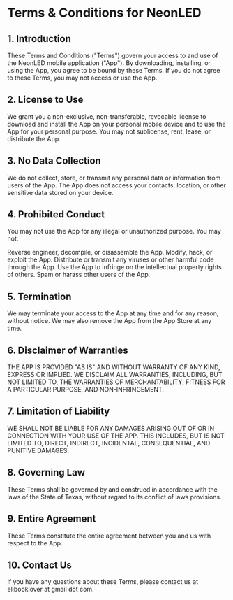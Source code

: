 # Terms & Conditions for NeonLED

## 1. Introduction

These Terms and Conditions ("Terms") govern your access to and use of the NeonLED mobile application ("App"). By downloading, installing, or using the App, you agree to be bound by these Terms. If you do not agree to these Terms, you may not access or use the App.

## 2. License to Use

We grant you a non-exclusive, non-transferable, revocable license to download and install the App on your personal mobile device and to use the App for your personal purpose. You may not sublicense, rent, lease, or distribute the App.

## 3. No Data Collection

We do not collect, store, or transmit any personal data or information from users of the App. The App does not access your contacts, location, or other sensitive data stored on your device.

## 4. Prohibited Conduct

You may not use the App for any illegal or unauthorized purpose. You may not:

Reverse engineer, decompile, or disassemble the App.
Modify, hack, or exploit the App.
Distribute or transmit any viruses or other harmful code through the App.
Use the App to infringe on the intellectual property rights of others.
Spam or harass other users of the App.

## 5. Termination

We may terminate your access to the App at any time and for any reason, without notice. We may also remove the App from the App Store at any time.

## 6. Disclaimer of Warranties

THE APP IS PROVIDED "AS IS" AND WITHOUT WARRANTY OF ANY KIND, EXPRESS OR IMPLIED. WE DISCLAIM ALL WARRANTIES, INCLUDING, BUT NOT LIMITED TO, THE WARRANTIES OF MERCHANTABILITY, FITNESS FOR A PARTICULAR PURPOSE, AND NON-INFRINGEMENT.

## 7. Limitation of Liability

WE SHALL NOT BE LIABLE FOR ANY DAMAGES ARISING OUT OF OR IN CONNECTION WITH YOUR USE OF THE APP. THIS INCLUDES, BUT IS NOT LIMITED TO, DIRECT, INDIRECT, INCIDENTAL, CONSEQUENTIAL, AND PUNITIVE DAMAGES.

## 8. Governing Law

These Terms shall be governed by and construed in accordance with the laws of the State of Texas, without regard to its conflict of laws provisions.

## 9. Entire Agreement

These Terms constitute the entire agreement between you and us with respect to the App.

## 10. Contact Us

If you have any questions about these Terms, please contact us at elibooklover at gmail dot com.